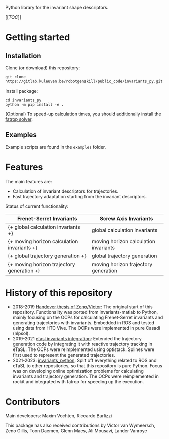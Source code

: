 Python library for the invariant shape descriptors.

[[_TOC_]]

# Getting started

## Installation

Clone (or download) this repository:

    git clone https://gitlab.kuleuven.be/robotgenskill/public_code/invariants_py.git

Install package:

    cd invariants_py
    python -m pip install -e .


(Optional) To speed-up calculation times, you should additionally install the [fatrop solver](https://gitlab.kuleuven.be/robotgenskill/fatrop/fatrop).

## Examples

Example scripts are found in the `examples` folder.

# Features

The main features are:
- Calculation of invariant descriptors for trajectories.
- Fast trajectory adaptation starting from the invariant descriptors.

Status of current functionality:

| Frenet-Serret Invariants                    | Screw Axis Invariants                             |
| ------------------------------------------- | ------------------------------------------------- |
| {+ global calculation invariants +}         | global calculation invariants                     |
| {+ moving horizon calculation invariants +} | moving horizon calculation invariants             |
| {+ global trajectory generation +}                | global trajectory generation                      |
| {+ moving horizon trajectory generation +}        | moving horizon trajectory generation              |



# History of this repository

- 2018-2019 [Handover thesis of Zeno/Victor](https://gitlab.kuleuven.be/robotgenskill/master_thesis_code/thesis_zenogillis_victorvanwymeersch): The original start of this repository. Functionality was ported from invariants-matlab to Python, mainly focusing on the OCPs for calculating Frenet-Serret invariants and generating trajectories with invariants. Embedded in ROS and tested using data from HTC Vive. The OCPs were implemented in pure Casadi (nlpsol).
- 2019-2021 [etasl invariants integration](https://gitlab.kuleuven.be/robotgenskill/python_projects/etasl_invariants_integration): Extended the trajectory generation code by integrating it with reactive trajectory tracking in eTaSL. The OCPs were reimplemented using optistack. Splines were first used to represent the generated trajectories. 
- 2021-2023: [invariants_python](https://gitlab.kuleuven.be/robotgenskill/python_projects/invariants_python/): Split off everything related to ROS and eTaSL to other repositories, so that this repository is pure Python. Focus was on developing online optimization problems for calculating invariants and trajectory generation. The OCPs were reimplemented in rockit and integrated with fatrop for speeding up the execution.

# Contributors

Main developers: Maxim Vochten, Riccardo Burlizzi

This package has also received contributions by Victor van Wymeersch, Zeno Gillis, Toon Daemen, Glenn Maes, Ali Mousavi, Lander Vanroye



